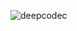 ![deepcodec](https://github.com/deepcodec/.github/assets/7447401/8b5b86f5-628d-4e11-933b-f9683ea4e6ea)
